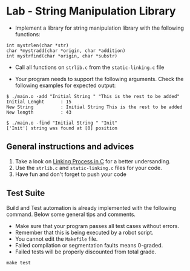 Lab - String Manipulation Library
=================================

- Implement a library for string manipulation library with the following functions:
```
int mystrlen(char *str)
char *mystradd(char *origin, char *addition)
int mystrfind(char *origin, char *substr)
```

- Call all functions on `strlib.c` from the `static-linking.c` file

- Your program needs to support the following arguments. Check the following examples for expected output:
```
$ ./main.o -add "Initial String " "This is the rest to be added"
Initial Lenght      : 15
New String          : Initial String This is the rest to be added
New length          : 43

$ ./main.o -find "Initial String " "Init"
['Init'] string was found at [0] position
```

General instructions and advices
--------------------------------
1. Take a look on [Linking Process in C](https://talks.obedmr.com/content/hello-c-world/start-up/03-linking.html) for a better undersanding.
2. Use the  `strlib.c` and `static-linking.c` files for your code.
3. Have fun and don't forget to push your code


Test Suite
----------
Build and Test automation is already implemented with the following command. Below some general tips and comments.

- Make sure that your program passes all test cases without errors.
- Remember that this is being executed by a robot script.
- You cannot edit the `Makefile` file.
- Failed compilation or segmentation faults means 0-graded.
- Failed tests will be properly discounted from total grade.

```
make test
```
